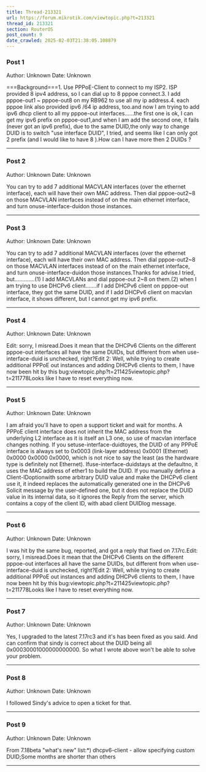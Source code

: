 ```yaml
---
title: Thread-213321
url: https://forum.mikrotik.com/viewtopic.php?t=213321
thread_id: 213321
section: RouterOS
post_count: 9
date_crawled: 2025-02-03T21:38:05.108879
---
```


### Post 1
Author: Unknown
Date: Unknown

===Background===1. Use PPPoE-Client to connect to my ISP2. ISP provided 8 ipv4 address, so I can dial up to 8 pppoe connect.3. I add pppoe-out1 ~ pppoe-out8 on my RB962 to use all my ip address.4. each pppoe link also provided ipv6 /64 ip address, too.and now I am trying to add ipv6 dhcp client to all my pppoe-out interfaces......the first one is ok, I can get my ipv6 prefix on pppoe-out1,and when I am add the second one, it fails (never got an ipv6 prefix), due to the same DUID,the only way to change DUID is to switch "use interface DUID", I tried, and seems like I can only got 2 prefix (and I would like to have 8 ).How can I have more then 2 DUIDs ?

---
### Post 2
Author: Unknown
Date: Unknown

You can try to add 7 additional MACVLAN interfaces (over the ethernet interface), each will have their own MAC address. Then dial pppoe-out2~8 on those MACVLAN interfaces instead of on the main ethernet interface, and turn onuse-interface-duidon those instances.

---
### Post 3
Author: Unknown
Date: Unknown

You can try to add 7 additional MACVLAN interfaces (over the ethernet interface), each will have their own MAC address. Then dial pppoe-out2~8 on those MACVLAN interfaces instead of on the main ethernet interface, and turn onuse-interface-duidon those instances.Thanks for advise.I tried, but.............(1) I add MACVLANs and dial pppoe-out 2~8 on them.(2) when I am trying to use DHCPv6 client.......if I add DHCPv6 client on pppoe-out interface, they got the same DUID, and if I add DHCPv6 client on macvlan interface, it shows different, but I cannot get my ipv6 prefix.

---
### Post 4
Author: Unknown
Date: Unknown

Edit: sorry, I misread.Does it mean that the DHCPv6 Clients on the different pppoe-out interfaces all have the same DUIDs, but different from when use-interface-duid is unchecked, right?Edit 2: Well, while trying to create additional PPPoE out instances and adding DHCPv6 clients to them, I have now been hit by this bug:viewtopic.php?t=211425viewtopic.php?t=211778Looks like I have to reset everything now.

---
### Post 5
Author: Unknown
Date: Unknown

I am afraid you'll have to open a support ticket and wait for months. A PPPoE client interface does not inherit the MAC address from the underlying L2 interface as it is itself an L3 one, so use of macvlan interface changes nothing. If you setuse-interface-duidtoyes, the DUID of any PPPoE interface is always set to 0x0003 (link-layer address) 0x0001 (Ethernet) 0x0000 0x0000 0x0000, which is not nice to say the least (as the hardware type is definitely not Ethernet). Ifuse-interface-duidstays at the defaultno, it uses the MAC address of ether1 to build the DUID. If you manually define a Client-IDoptionwith some arbitrary DUID value and make the DHCPv6 client use it, it indeed replaces the automatically generated one in the DHCPv6 Solicit message by the user-defined one, but it does not replace the DUID value in its internal data, so it ignores the Reply from the server, which contains a copy of the client ID, with abad client DUIDlog message.

---
### Post 6
Author: Unknown
Date: Unknown

I was hit by the same bug, reported, and got a reply that fixed on 7.17rc.Edit: sorry, I misread.Does it mean that the DHCPv6 Clients on the different pppoe-out interfaces all have the same DUIDs, but different from when use-interface-duid is unchecked, right?Edit 2: Well, while trying to create additional PPPoE out instances and adding DHCPv6 clients to them, I have now been hit by this bug:viewtopic.php?t=211425viewtopic.php?t=211778Looks like I have to reset everything now.

---
### Post 7
Author: Unknown
Date: Unknown

Yes, I upgraded to the latest 7.17rc3 and it's has been fixed as you said. And can confirm that sindy is correct about the DUID being all 0x00030001000000000000. So what I wrote above won't be able to solve your problem.

---
### Post 8
Author: Unknown
Date: Unknown

I followed Sindy's advice to open a ticket for that.

---
### Post 9
Author: Unknown
Date: Unknown

From 7.18beta "what's new" list:*) dhcpv6-client - allow specifying custom DUID;Some months are shorter than others

---
